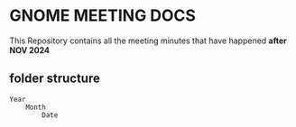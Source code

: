 # GNOME MEETING DOCS

This Repository contains all the meeting minutes that have happened **after NOV 2024**

## folder structure

```
Year
    Month
        Date
```
